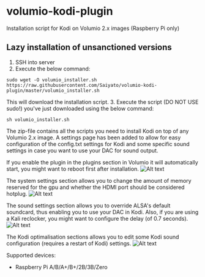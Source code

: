 # volumio-kodi-plugin
Installation script for Kodi on Volumio 2.x images (Raspberry Pi only)

## Lazy installation of unsanctioned versions

1. SSH into server
2. Execute the below command:
```
sudo wget -O volumio_installer.sh https://raw.githubusercontent.com/Saiyato/volumio-kodi-plugin/master/volumio_installer.sh
```
This will download the installation script.
3. Execute the script (DO NOT USE sudo!) you've just downloaded using the below command:
```
sh volumio_installer.sh
```

The zip-file contains all the scripts you need to install Kodi on top of any Volumio 2.x image. A settings page has been added to allow for easy configuration of the config.txt settings for Kodi and some specific sound settings in case you want to use your DAC for sound output.

If you enable the plugin in the plugins section in Volumio it will automatically start, you might want to reboot first after installation.
![Alt text](/images/plugin_enabled.png?raw=true "Plugin enabled")

The system settings section allows you to change the amount of memory reserved for the gpu and whether the HDMI port should be considered hotplug.
![Alt text](/images/system_settings.png?raw=true "System settings")

The sound settings section allows you to override ALSA's default soundcard, thus enabling you to use your DAC in Kodi. Also, if you are using a Kali reclocker, you might want to configure the delay (of 0.7 seconds).
![Alt text](/images/sound_settings.png?raw=true "Sound settings")

The Kodi optimalisation sections allows you to edit some Kodi sound configuration (requires a restart of Kodi) settings.
![Alt text](/images/kodi_optimalisation.png?raw=true "Kodi sound settings")

Supported devices:
- Raspberry Pi A/B/A+/B+/2B/3B/Zero
